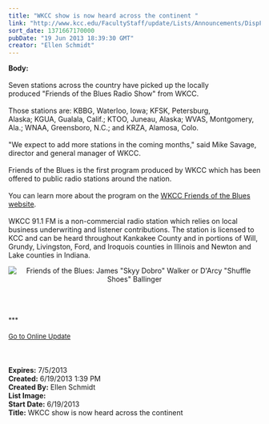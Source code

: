 ```yaml
---
title: "WKCC show is now heard across the continent "
link: "http://www.kcc.edu/FacultyStaff/update/Lists/Announcements/DispForm.aspx?ID=1149"
sort_date: 1371667170000
pubDate: "19 Jun 2013 18:39:30 GMT"
creator: "Ellen Schmidt"
---
```


<div><b>Body:</b> <div class="ExternalClassE6583C13C574489E8DE1EE71B4514108">
<div><br />Seven stations across the country have picked up the locally produced &quot;Friends of the Blues Radio Show&quot; from WKCC.</div>
<div> </div>
<div>Those stations are: KBBG, Waterloo, Iowa; KFSK, Petersburg, Alaska; KGUA, Gualala, Calif.; KTOO, Juneau, Alaska; WVAS, Montgomery, Ala.; WNAA, Greensboro, N.C.; and KRZA, Alamosa, Colo.</div>
<div><br />&quot;We expect to add more stations in the coming months,&quot; said Mike Savage, director and general manager of WKCC.</div>
<div> </div>
<div>Friends of the Blues is the first program produced by WKCC which has been offered to public radio stations around the nation.</div>
<div> </div>
<div>You can learn more about the program on the <a href="/archive/radio/programs/Pages/fotb.aspx">WKCC Friends of the Blues website</a>.</div>
<div> </div>
<div>WKCC 91.1 FM is a non-commercial radio station which relies on local business underwriting and listener contributions. The station is licensed to KCC and can be heard throughout Kankakee County and in portions of Will, Grundy, Livingston, Ford, and Iroquois counties in Illinois and Newton and Lake counties in Indiana.</div>
<p align="center"><img alt="Friends of the Blues: James &quot;Skyy Dobro&quot; Walker  or D'Arcy &quot;Shuffle Shoes&quot; Ballinger " src="/radio/PublishingImages/fotb.jpg" /></p>
<div> </div>
<div> </div>
<div> </div>
<div>
<div></div>
<div>
<div></div>
<div>
<div></div>
<div>
<div>
<div></div>
<div>
<div><font size="2">***</font></div>
<div><font size="2"></font> </div>
<div><font size="2"></font></div>
<div><font size="2"></font></div>
<div><font size="2"></font></div>
<div></div>
<div><font color="#003768" size="2"><a href="/FacultyStaff/update/Pages/dailyupdate.aspx">Go to Online Update</a></font></div>
<div><font color="#003768" size="2"></font></div></div></div></div></div></div></div>
<div> </div>
<div><br /> </div></div></div>
<div><b>Expires:</b> 7/5/2013</div>
<div><b>Created:</b> 6/19/2013 1:39 PM</div>
<div><b>Created By:</b> Ellen Schmidt</div>
<div><b>List Image:</b> <a href="http://www.kcc.edu/FacultyStaff/update/PublishingImages/new-wkcc-logo-350-x-136-web.jpg"></a></div>
<div><b>Start Date:</b> 6/19/2013</div>
<div><b>Title:</b> WKCC show is now heard across the continent </div>
